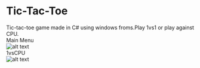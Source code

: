 # Tic-Tac-Toe
Tic-tac-toe game made in C# using windows froms.Play 1vs1 or play against CPU. <br>
Main Menu <br>
![alt text](https://prnt.sc/vXDRhWRJLkmphttps://prnt.sc/vXDRhWRJLkmp) <br>
1vsCPU<br>
![alt text](https://prnt.sc/01YVIRikr7WR)<br>
